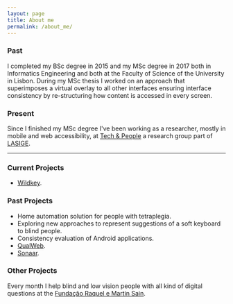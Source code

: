 ```yaml
---
layout: page
title: About me
permalink: /about_me/
---
```


### Past
I completed my BSc degree in 2015 and my MSc degree in 2017 both in Informatics Engineering and both at the Faculty of Science of the University in Lisbon. During my MSc thesis I worked on an approach that superimposes a virtual overlay to all other interfaces ensuring interface consistency by re-structuring how content is accessed in every screen.

### Present
Since I finished my MSc degree I've been working as a researcher, mostly in mobile and web accessibility, at [Tech & People](https://techandpeople.github.io/) a research group part of [LASIGE](http://www.lasige.di.fc.ul.pt/).

<hr>

### Current Projects
  - [Wildkey](https://techandpeople.github.io/wildkey/).

### Past Projects
  - Home automation solution for people with tetraplegia.
  - Exploring new approaches to represent suggestions of a soft keyboard to blind people.
  - Consistency evaluation of Android applications.
  - [QualWeb](http://qualweb.di.fc.ul.pt).
  - [Sonaar](http://www.di.fc.ul.pt/~cad/SONAAR/).

### Other Projects
Every month I help blind and low vision people with all kind of digital questions at the [Fundação Raquel e Martin Sain](http://www.fundacao-sain.org.pt/).